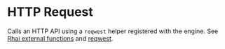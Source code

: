 # HTTP Request

Calls an HTTP API using a `reqwest` helper registered with the engine. See [Rhai external functions](https://rhai.rs/book/rust/functions.html) and [reqwest](https://docs.rs/reqwest).
